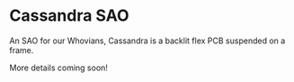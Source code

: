 # Cassandra SAO
An SAO for our Whovians, Cassandra is a backlit flex PCB suspended on a frame.

More details coming soon!
